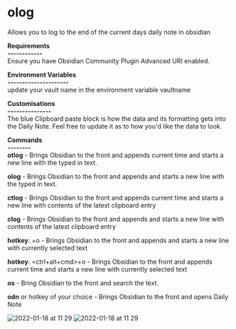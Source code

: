 # olog

Allows you to log to the end of the current days daily note in obsidian

**Requirements**  
**------------**  
Ensure you have Obsidian Community Plugin Advanced URI enabled.  

**Environment Variables  
---------------------**  
update your vault name in the environment variable vaultname

**Customisations  
---------------**  
The blue Clipboard paste block is how the data and its formatting gets into the Daily Note. Feel free to update it as to how you'd like the data to look.

**Commands  
--------**  
**otlog** <text> -  Brings Obsidian to the front and appends current time and starts a new line with the typed in text.

**olog** <text> -  Brings Obsidian to the front and appends and starts a new line with the typed in text.

**ctlog** - Brings Obsidian to the front and appends current time and starts a new line with contents of the latest clipboard entry

**clog** - Brings Obsidian to the front and appends and starts a new line with contents of the latest clipboard entry

**hotkey**: <hyper>+o - Brings Obsidian to the front and appends and starts a new line with currently selected text

**hotkey**: <ctrl+alt+cmd>+o - Brings Obsidian to the front and appends current time and starts a new line with currently selected text


**os** <text> - Bring Obsidian to the front and search the text.

**odn** or hotkey of your choice - Brings Obsidian to the front and opens Daily Note
  
![2022-01-18 at 11 29](https://user-images.githubusercontent.com/42906268/149866633-3acfdde9-49a1-46b0-a5ee-82dbc970060c.png)
![2022-01-18 at 11 29](https://user-images.githubusercontent.com/42906268/149866650-fa9d43cb-0f55-4252-9c59-fc9ad8c7e70e.png)
